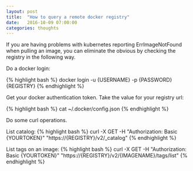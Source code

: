 ```yaml
---
layout: post
title:  "How to query a remote docker registry"
date:   2016-10-09 07:00:00
categories: thoughts
---
```


If you are having problems with kubernetes reporting ErrImageNotFound when pulling an image, you can eliminate the obvious by checking the registry in the following way.

Do a docker login:

{% highlight bash %}
docker login -u {USERNAME} -p {PASSWORD} {REGISTRY}
{% endhighlight %}

Get your docker authentication token.  Take the value for your registry url:

{% highlight bash %}
cat ~/.docker/config.json
{% endhighlight %}

Do some curl operations.  
 
List catalog:
{% highlight bash %}
curl -X GET -H "Authorization: Basic {YOURTOKEN}" "https://{REGISTRY}/v2/_catalog"
{% endhighlight %}

List tags on an image:
{% highlight bash %}
curl -X GET -H "Authorization: Basic {YOURTOKEN}" "https://{REGISTRY}/v2/{IMAGENAME}/tags/list"
{% endhighlight %}